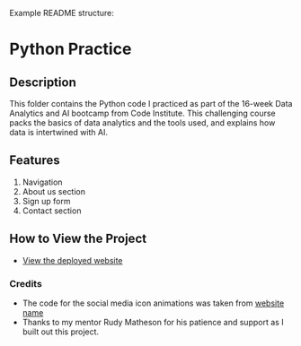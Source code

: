 Example README structure:

# Python Practice

## Description
This folder contains the Python code I practiced as part of the 16-week Data Analytics and AI bootcamp from Code Institute. This challenging course packs the basics of data analytics and the tools used, and explains how data is intertwined with AI.

## Features
1. Navigation
2. About us section
3. Sign up form
4. Contact section

## How to View the Project
- [View the deployed website](https://username.github.io/codingclub/)

### Credits
- The code for the social media icon animations was taken from [website name](https://username2.github.io/projectname/)
- Thanks to my mentor Rudy Matheson for his patience and support as I built out this project.
